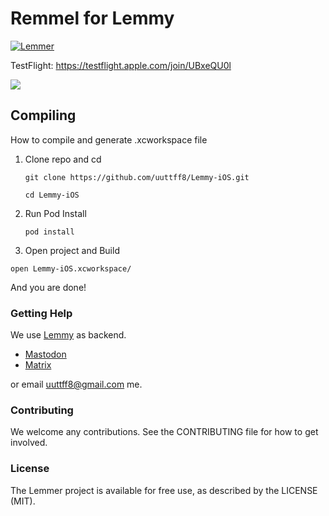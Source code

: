 # Remmel for Lemmy

[![Lemmer](https://uuttff8.github.io/static/imgs/App_Store_Badge_135x40.svg)](https://apps.apple.com/us/app/lemmer-client-for-lemmy/id1547988171)

TestFlight: https://testflight.apple.com/join/UBxeQU0l

![](/design/LemmerScreens-1.png  "")

## Compiling 
How to compile and generate .xcworkspace file

1. Clone repo and cd

	 `git clone https://github.com/uuttff8/Lemmy-iOS.git`
    
   `cd Lemmy-iOS`
2. Run Pod Install
 
 	`pod install`
  
3. Open project and Build

  `open Lemmy-iOS.xcworkspace/`


And you are done!

### Getting Help 
We use [Lemmy](https://github.com/LemmyNet/lemmy/) as backend. 

- [Mastodon](https://mastodon.social/@LemmyDev)
- [Matrix](https://matrix.to/#/#lemmy:matrix.org)

or email uuttff8@gmail.com me.

### Contributing 
We welcome any contributions. See the CONTRIBUTING file for how to get involved.


### License 
The Lemmer project is available for free use, as described by the LICENSE (MIT).

